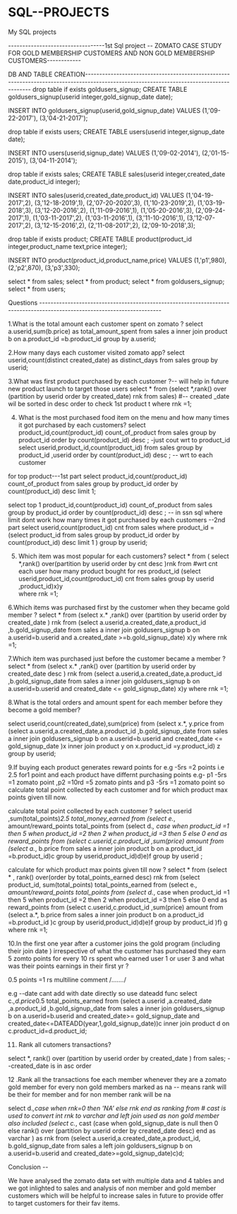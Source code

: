 # SQL--PROJECTS
My SQL projects

----------------------------------1st Sql project -- ZOMATO CASE STUDY FOR GOLD MEMBERSHIP CUSTOMERS AND NON GOLD MEMBERSHIP CUSTOMERS------------

DB AND TABLE CREATION-----------------------------------------------------------------------------------------------------------------------------------------
drop table if exists goldusers_signup;
CREATE TABLE goldusers_signup(userid integer,gold_signup_date date); 

INSERT INTO goldusers_signup(userid,gold_signup_date) 
 VALUES (1,'09-22-2017'),
(3,'04-21-2017');

drop table if exists users;
CREATE TABLE users(userid integer,signup_date date); 

INSERT INTO users(userid,signup_date) 
 VALUES (1,'09-02-2014'),
(2,'01-15-2015'),
(3,'04-11-2014');

drop table if exists sales;
CREATE TABLE sales(userid integer,created_date date,product_id integer); 

INSERT INTO sales(userid,created_date,product_id) 
 VALUES (1,'04-19-2017',2),
(3,'12-18-2019',1),
(2,'07-20-2020',3),
(1,'10-23-2019',2),
(1,'03-19-2018',3),
(3,'12-20-2016',2),
(1,'11-09-2016',1),
(1,'05-20-2016',3),
(2,'09-24-2017',1),
(1,'03-11-2017',2),
(1,'03-11-2016',1),
(3,'11-10-2016',1),
(3,'12-07-2017',2),
(3,'12-15-2016',2),
(2,'11-08-2017',2),
(2,'09-10-2018',3);


drop table if exists product;
CREATE TABLE product(product_id integer,product_name text,price integer); 

INSERT INTO product(product_id,product_name,price) 
 VALUES
(1,'p1',980),
(2,'p2',870),
(3,'p3',330);


select * from sales;
select * from product;
select * from goldusers_signup;
select * from users;

Questions -------------------------------------------------------------------------------------------------------------------------

1.What is the total amount each customer spent on zomato ?
select a.userid,sum(b.price) as total_amount_spent from sales a inner join product b on a.product_id =b.product_id
group by a.userid;

2.How many days each customer visited zomato app?
select userid,count(distinct created_date) as distinct_days from sales group by userid;

3.What was first product purchased by each customer ?-- will help in future new product launch to target those users
select * from 
(select *,rank() over (partition by userid order by created_date) rnk from sales)  #-- created _date wil be sorted in desc order to check 1st product
t where rnk =1;

4. What is the most purchased food item on the menu and how many times it got purchased by each customers?
select product_id,count(product_id) count_of_product from sales group by product_id order by count(product_id) desc ; -just cout wrt to  product_id
select userid,product_id,count(product_id) from sales group by product_id ,userid order by count(product_id) desc ; -- wrt to each customer 

for top product---1st part
select product_id,count(product_id) count_of_product from sales group by product_id order by count(product_id) desc limit 1;

select top 1 product_id,count(product_id) count_of_product from sales group by product_id order by count(product_id) desc ; -- in ssn sql where limit dont work
how many times it got purchased by each customers --2nd part 
select userid,count(product_id) cnt from sales where product_id =
(select product_id from sales group by product_id order by count(product_id) desc limit 1 )
group by userid;

5. Which item was most popular for each customers?
select * from (
select *,rank() over(partition by userid order by cnt desc )rnk  from                     #wrt cnt each user how many product bought for res product_id
(select userid,product_id,count(product_id) cnt from sales group by userid ,product_id)x)y  
where rnk =1;

6.Which items was purchased first by the customer when they became gold member ?
select * from 
(select x.* ,rank() over (partition by userid order by created_date ) rnk from
(select a.userid,a.created_date,a.product_id ,b.gold_signup_date from sales a inner join goldusers_signup b on a.userid=b.userid and a.created_date >=b.gold_signup_date) x)y where rnk =1;

7.Which item was purchased just before the customer became a member ? 
select * from 
(select x.* ,rank() over (partition by userid order by created_date desc ) rnk from
(select a.userid,a.created_date,a.product_id ,b.gold_signup_date from sales a inner join goldusers_signup b on a.userid=b.userid and created_date <= gold_signup_date) x)y where rnk =1;

8.What is the total orders and amount spent for each member before they become a gold member?

select userid,count(created_date),sum(price) from 
(select x.*, y.price from
(select a.userid,a.created_date,a.product_id ,b.gold_signup_date from sales a inner join goldusers_signup b on a.userid=b.userid and created_date <= gold_signup_date )x inner join product y on x.product_id =y.product_id) z
group by userid;


9.If buying each product generates reward points for e.g -5rs =2 points i.e 2.5 for1 point and each product have differnt purchasing points e.g- p1 -5rs =1 zomato point ,p2 =10rd =5 zomato pints and p3 -5rs =1 zomato point so calculate total point collected by each customer and for which product max points given till now.

calculate total point collected by each customer ?
select userid ,sum(total_points)*2.5  total_money_earned from 
(select e.*, amount/reward_points total_points from
(select d.*, case when product_id =1 then 5 when product_id =2 then 2 when product_id =3 then 5 else 0 end as reward_points from
(select c.userid,c.product_id ,sum(price) amount from
(select a.*, b.price from sales a inner join product b on a.product_id =b.product_id)c group by userid,product_id)d)e)f group by userid ;


calculate for which product max points given till now ?
select * from 
(select * , rank() over(order by total_points_earned desc) rnk from
(select product_id, sum(total_points) total_points_earned from
(select e.*, amount/reward_points total_points from
(select d.*, case when product_id =1 then 5 when product_id =2 then 2 when product_id =3 then 5 else 0 end as reward_points from
(select c.userid,c.product_id ,sum(price) amount from
(select a.*, b.price from sales a inner join product b on a.product_id =b.product_id )c group by userid,product_id)d)e)f group by product_id )f) g where rnk =1;

10.In the first one year after a customer joins the gold program (including their join date ) irrespective of what the customer has purchased they earn 5 zomto points for every 10 rs spent who earned user 1 or user 3 and what was their points earnings in their first yr ?

0.5 points =1 rs  multiline comment /*.......*/

e.g --date cant add with date directly so use dateadd func
select c.*,d.price*0.5 total_points_earned from 
(select a.userid ,a.created_date ,a.product_id ,b.gold_signup_date from sales a inner join goldusers_signup b on a.userid=b.userid and created_date>= gold_signup_date and created_date<=DATEADD(year,1,gold_signup_date))c inner join product d on c.product_id=d.product_id;

11. Rank all cutomers transactions?

select *, rank() over (partition by userid order by created_date ) from sales;   --created_date is in asc order

12 .Rank all the transactions foe each member whenever they are a zomato gold member for every non gold members marked as na -- means rank will be their for member and for non member rank will be na


select d.*,case when rnk=0 then 'NA' else rnk end as ranking from       # cast is used to convert int rnk to varchar and left join used as non gold member also included
(select c.*, cast (case when gold_signup_date is null then 0 else rank() over (partition by userid order by created_date desc) end as varchar ) as rnk from
(select a.userid,a.created_date,a.product_id, b.gold_signup_date from sales a left join goldusers_signup b on a.userid=b.userid and created_date>=gold_signup_date)c)d;

Conclusion --

We have analysed the zomato data set with multiple data and 4 tables and we got inlighted to sales and analysis of non member and gold member customers which will be helpful to increase sales in future to provide offer to target customers for their fav items.
